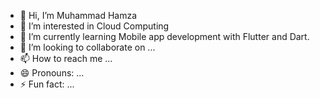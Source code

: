 - 👋 Hi, I’m Muhammad Hamza
- 👀 I’m interested in Cloud Computing
- 🌱 I’m currently learning Mobile app development with Flutter and Dart.
- 💞️ I’m looking to collaborate on ...
- 📫 How to reach me ...
- 😄 Pronouns: ...
- ⚡ Fun fact: ...

<!---
HamzaQaisrani5/HamzaQaisrani5 is a ✨ special ✨ repository because its `README.md` (this file) appears on your GitHub profile.
You can click the Preview link to take a look at your changes.
--->

